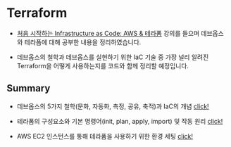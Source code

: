 # Terraform

- [처음 시작하는 Infrastructure as Code: AWS & 테라폼](https://www.inflearn.com/course/%EB%8D%B0%EB%B8%8C%EC%98%B5%EC%8A%A4-%ED%85%8C%EB%9D%BC%ED%8F%BC-aws) 강의를 들으며 데브옵스와 테라폼에 대해 공부한 내용을 정리하였습니다.

- 데브옵스의 철학과 데브옵스를 실현하기 위한 IaC 기술 중 가장 널리 알려진 Terraform을 어떻게 사용하는지를 코드와 함께 정리할 예정입니다.

## Summary

- 데브옵스의 5가지 철학(문화, 자동화, 측정, 공유, 축적)과 IaC의 개념 [click!](https://github.com/Ohjiwoo-lab/TIL/blob/main/Terraform/01_What_is_DevOps.md)     

- 테라폼의 구성요소와 기본 명령어(init, plan, apply, import) 및 작동 원리 [click!](https://github.com/Ohjiwoo-lab/TIL/blob/main/Terraform/02_Terraform_basic.md) 

- AWS EC2 인스턴스를 통해 테라폼을 사용하기 위한 환경 세팅 [click!](https://github.com/Ohjiwoo-lab/TIL/blob/main/Terraform/03_Terraform_configuration.md)
